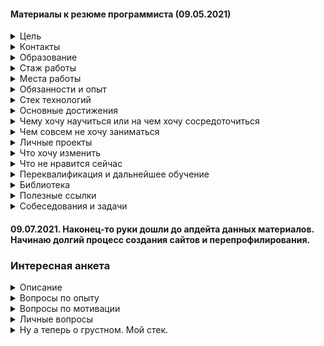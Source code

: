 #### Материалы к резюме программиста (09.05.2021)

<details><summary markdown="span">Цель</summary>
Их несколько:

1. Презентовать мой опыт и описать сферу моей новой работы таким образом, чтобы минимизировать соответствующие неудобные или повторяющиеся вопросы при общении на интервью на разных уровнях.
2. Аккумулировать для себя мой личный опыт.
3. Навести порядок в моей личной библиотеке знаний и познакомить с ней остальных.

</details>

<details><summary markdown="span">Контакты</summary> 

- с/т (+ telegram): +7-(920)-741-05-36
- E-mail: gaev.av@mail.ru
- skype: alexey.gaev35
- Linked-in: https://www.linkedin.com/in/alexey-gaev-067899172
- hh (резюме): https://tula.hh.ru/resume/77590111ff059ad65e0039ed1f4a4756686561

</details>

<details><summary markdown="span">Образование</summary> 

Окончил [Тульский государственный университет](https://tsu.tula.ru) (1993 - 1999):
- квалификация - магистр, 
- факультет - механико-математический, 
- специальность - Прикладная математика и информатика,
  
В 2003 году защитил кандидатскую диссертацию по направлению 05.13.18 "Математическое моделирование, численные методы и комплексы программ". 
Имею ученую степень кандидата физико-математических наук.

</details>

<details><summary markdown="span">Стаж работы</summary> 

Общий стаж непрерывной работы - 22 года, из них:
- программистом - 9,5 лет
- системным администратором - 6,5 лет.
- преподавателем - 6 лет

</details>

<details><summary markdown="span">Места работы</summary> 

 - [ООО "Девелопер Софт"](https://www.devexpress.com) - инженер программист (09.2011 — наст. время)
 - [Тульский государственный университет](https://tsu.tula.ru) - доцент кафедры "Прикладной математики и информатики", земеститель декана механико-математического факультета (09.2005 — 08.2011)
 - Главное управление Министерства Юстиции по ЦФО в Тульской области - системный администратор (02.2005 — 08.2005)
 - [Управление Федеральной службы судебных приставов по Тульской области](https://r71.fssp.gov.ru) - системный администратор (02.2001 — 02.2005)
 - [Управление Судебного департамента в Тульской области](http://usd.tula.sudrf.ru) - системный администратор (04.1999 — 02.2001)

</details>

<details><summary markdown="span">Обязанности и опыт</summary> 

<details><summary markdown="span">1. Системный администратор</summary> 

- учет, обслуживание и ремонт компьютерного парка и сетей ЭВМ, 
- заключение договоров на приобретение и обслуживание компьютерного парка и сетей ЭВМ,
- все необходимые работы, связанные с настройкой "под ключ" сетей ЭВМ (прокладка кабеля, установка маршрутизируего оборудования, настройка серверов и прочее),
- проектирование и реализация необходимого сопуствующего программного обеспечения (учет компьютерного парка и сетей, ведение статистики и учета использования и прочее),
- менторство и помощь специалистам иных отделов в использовании сетей ЭВМ и компьютерного оборудования
- установка и настройка автоматизированных рабочих мест.

</details>

<details><summary markdown="span">2. Преподаватель и научный работник</summary> 

- разработка курса лекций, практических занятий, учебно-методических комплексов по следующим дисциплинам и ведение соотвествующих дисциплин:
  - Информатика
  - Сети ЭВМ,
  - Объектно-ориентированное программирование
  - Случайные процессы
  - Методы идентификации и планирование эсперимента
  - Численные методы решения краевых задач
  - другие (от математики и теории вероятностей до экономического анализа хозяйственной деятельности) 
- прием курсовых и дипломных работ.
- участие в государственных аттестационных комиссиях по приему дипломных работ бакалавров, магистров, а также аспирантов.
- научная деятельность:
  - в сфере численного и аналитического решения краевых задач при дифракции нестационарных упругих и звуковых волн на телах различной конфигурации и физико-механических характеристик,
  - статистическая обработка результатов медицинских, биологических и экономических экспериментов перекрестной или временной статистики с использованием:
    - корреляционного анализа,
    - регрессионного анализа,
    - дисперсионного анализа,
    - кластерного анализа,
    - дискриминантного анализа,
    - факторного анализа,
    - иных методов случайных процессов и планирования эсперимента.
  - имею печатные работы по результатам исследований в центральных и ВАК-их журналах, 
-  агитационная деятельность (отвечал на кафедре и факультете за прием абитуриентов)
- как заместитель декана командовал внучебной воспитательной работой и работой по учету общежитий.

</details>

<details><summary markdown="span">3. Программист</summary> 

- Разработка коммерческого программного обеспечения для нужд других программистов 
- Принимал участие в разработке следующих коммерческих продуктов:
  
  - Chart Control (WinForms) - (2 месяца испытательных работ) - знакомство с демками, инфрастуктурой предприятия, пофиксил несколько багов.
  
  - RichEdit Control (WinForms) - (3 месяца с повышением) - изучил имплементацию History, импорт/экспорт из RTF, DOC, DOCX и иных вордовских форматов, устройство модели хранения данных, реализовал пару несложных фич (bookmark, etc.)
  
  - SpreadSheet Control (WinForms) - (4 года с повышением) - участвовал в разработке с нуля данного ПО, один из основных моих любимых продуктов. Занимался имплементацие следующих задач:
    - импорт/экспорт разных форматов данных (XLSX, XLS),
    - форматирование данных (ячейки, стобцы, строки, таблицы, пивот-таблицы, чарты, дифференциальное форматирование, условное форматирование, стили и прочее) и расчет актуального форматирования при отображении данных,
    - модельные и UI - команды, проектирование API,
    - математические алгоритмы вычислений: математические, инженерные, статистические и экономические функции экселя,
    - алгоритмы работы с цветовым пространством, парсинг офисных тем,
    - печать больших данных с учетом разбивки на страницы с повторяющимися заголовками,
    - оптимизация алгоритмов layout-а данных перед их отрисовкой.
    - профайлинг и оптимизация разных вычислительных алгоритмов.
    - тестирование, фикс багов и участие в сопровождении продукта
    - наставник 2 разработчиков.
  
  - Scheduler Control (WinForms) - (3 месяца) - знакомство с продуктом, прохождение внутреннего тренинга, фикс несложных багов.
  - Scheduler Control (WPF) - (3 года) - разработка с нуля. Здесь сменил платформу и получил навыки работы с WPF. Второй мой главный продукт. Занимался следующими задачами: 
    - разработка технических заданий,
    - проектирование архитектуры некоторых модулей,
    - разработка большого количества различных модельных классов и их связь с визуальной составляющей.
    - большая работа с UI: все мышиные и клавиатурные эвенты, кастомный драг/дроп, ресайз, скрол, селекшен и прочее.
    - алгоритмы обработки некоторых команд: переключение вьюх, учет рабочих и нерабочих дней, часов, минут, ограничение временной шкалы справа и слева, запреты на выполение разных команд (редактирование, вставка, удаление аппойтментов) и др.  
    - разработка DateNavigationPanel - заголовок вьюх с алгоритмами парсинга дат и их компактного представления.
    - взаимодействие с иными контролами (DateNavigator, DateNavigationPanel и пр.) 
    - разработка новых вьюх (AgendaView, ListView, OneMonthView),
    - импорт/экспорт данных,
    - маппинг данных,
    - рефакторинг большого количества кода с целью улушения качества API.
    - наставничество, фикс багов, сопровождение, профайлинг и оптимизация.
  
  - Material Design in Hamburger Menu (WPF) - (6 месяцев) - реализовал небольшой функционал на использовании алгоритмов векторной графики для подсветки элементов меню при движении мыши (невидиые бордюры, лампа над текстом - это так называемый Reveal Effect). Использовал подход с Pixel Shaders. Не получилось в технологии WPF сделать стиль с кастомизацией каждого уровня данного эффекта над любым кликабельным элементом по причине невозможности быстрого получения актуальной текстуры элемента. 
  
  - Diagram Control (Web) - (1,5 года) - текущий контрол. Здесь сменил стек технологий с С#.Net на TypeScript/Javascript. Пришел в уже спроектированный и реализованный продукт, но участовал в первом его оффициальным выпуске. Выполняю весь спектр работ по доработке, сопровождению продукта:
    - поддержка разных технологий использования контрола: ASP.Net, ASP.MVC.Net, ASP.Net.Core, JQuery, React, Angular, Vue и пр.
    - демо, примеры кода, тестирование, фикс багов,
    - разработал несколько фич:
      - роутинг коннекторов с учетом минимального количества пересечений с шейпами. Есть дальнейшие планы на исправление слипания коннекторов и фикс алгоритмов автолаяута с учетом актуальных расстояний между шейпами.
      - исправление поведения селекшена, таскания и копирования элементов диаграммы, в т.ч. поддержка правильного мультиселекшена и копирования при зажатии клавиш CTRL/SHIFT/ALT, скролирование листа по клавише Пробел и прочее.   
      - в настоящее время работаю над исправлением проблем с тач-устройствами, пол сути новым функционалом, работающим с другим стеком мышиных эвентов (pointer events). Причина перехода - практически все поддерживаемые нами браузеры (Chrome, FireFox, Opera, etc.) перестали использовать подход с конвертацией тач-эвентов в мышиные, используют внутри Chrome. Приходится ловить иные эвенты, при этом не сломать мобильные платформы (Android, IPad/IPhone).
  
  - Gantt Control (Web) - (6 месяцев) - второстепенный продукт по моему скваду. Но в текущем забеге я реализовал там одну фичу (ScrollToDate).
  
Много не дописал. Здесь надо доработать...
Были попытки освоить Python, Go и другие языки.

</details>

Нет ничего про работу по совместительству. Надо аккумулировать.

</details>

<details><summary markdown="span">Стек технологий</summary> 

- Основные языки: С, С#, TypeScript, JavaScript
- Второстепенные языки: C++, Python, Go, Haskell.
- UI платформы: WinForms, WPF, Web
- Языки верстки и форматов: HTML, CSS, VML, XML, Json, LaTex
- Математические пакеты: MatLab, Maple, MathCad, Statistica, SPSS, Mathematica.
- Профилирование и оптимизация продуктов c использованием JetBrains, AqTime, Chrome.
- Agile-разработка (в основном Scrum и Kanban, знаком с принципами FDD, ShapeUp).

</details>

<details><summary markdown="span">Основные достижения</summary> 

1. Защита кандидатской диссертации.
2. Освоение разных стеков (С#.Net, Web)
3. Реализовал несколько десятков сложных алгоритмов. Теперь это сделаю в виде отдельного учебного фрейворка.
4. Сумел себя проявить в роли преподавателя и наставника нескольких специалистов и многих студентов.
5. Сумел освоить разговорный английский до некоторой ступени (Pre-Intermediate). Пока остановился, ибо пока не требуется более сильное погружение.

</details>

<details><summary markdown="span">Чему хочу научиться или на чем хочу сосредоточиться</summary> 

Понятное дело, что любой бизнес в программировании - это не код, а деньги, прибыль, но все-таки хочется тратить свое личное время с умом.

<details><summary markdown="span">1. Конкурентное программирование</summary>

Не то, чтобы я не совсем не знаю, но хочу до деталей разобраться в многопоточном и конкурентном программировании.
Понимание основ имеется, даже когда-то изучал полный код класса Task. Но все же хочу писать эффективные вычислительные алгоритмы с учетом распараллеливания или обработку потоковых данных при асинхронном или реактивном подходе. 

</details>

<details><summary markdown="span">2. Структуры данных, базы данных, высоконагруженные системы</summary>

Так или иначе мы работаем с этим постоянно. Массивы, стек, очередь, деревья, кучи. Но нет понимания деталей реализации большинства структур, кроме коллекций, массивов и иногда деревьев.
Банально до недавнего времени не знал как устроена индексация баз данных. Там применяются в основном B+-деревья, ну или их аналоги. В общем есть над чем подумать.
Более того, в личном плане я работаю над реализацией длинной арифметики и математической статистики, мне надо уметь эффективно хранить данные, их искать, обрабатывать с разной степенью точности.

Базы данных я откровенно не жалую, да и не было опыта их поддержки. Но без них в статистике данных просто никуда. Надо уметь выбирать эффективную модель базы данных, понимать алгебру ее работы. Хороший специалист по работе с большими данными обязан это знать и оценивать риски надежности, масштабируемости и удобства работы с той или иной базой в высоконагруженных вычислительных системах.

</details>

<details><summary markdown="span">3. Математическое программирование</summary>

Я увяз в болоте поддержки разных продуктов и начинаю забывать, что именно мне приносит максимальное удовольствие от работы. После одного совсем неудачного интервью я осознал, что мне крайне трудно дается аналитика одной оптимизационной задачи и реализация ее алгоритма. Увы, время дает о себе знать. Хочу вернутся к сложным задачам в следующих математических областях:
- статистика (теория вероятности, описательная и математическая статистика, теория случайных процессов, методы идентификации и планирование эксперимента) - мое самое любимое направление. Обожаю исследовать данные с использованием корреляционного, регрессионного, дисперсионного и иных видов стохастического анализа. Очень хочу написать свой DataAnalysis - это пакет расширений для экселя, но для конкретной сферы. Я в теоретическом плане остановился на теории фильтрации сигналов, спектральном анализе данных и прочим интересным задачам. Тут надо погрузиться вновь. Болото сильно засосало.
- численные методы и методы оптимизации (аналогично хочу написать свой DataSolver, но я ближе к численным методам, нежели чем к методам оптимизации). Странно, но я обнаружил, что мне очень лениво переходить от экономической постановки задач в математическую. Это следствие плохой классификации задач. Надо просто набить руку.
- быстрый поиск и сортировка данных - тут много интересных задач с использованием структур данных (эх, если бы не релизная гонка, написал бы я сортер больших файлов и уже бы устроился)
- дискретная математика (по большей части комбинаторика, теория графов и алгоритмов, различные применения конечных автоматов и алгоритмов машин Тьюринга к реальным задачам) - мне сейчас очень нравятся реализованные мной алгоритмы кратчайших путей, сканеры и парсеры кода, но этого мало. Например в текущем поддерживаемом мной контроле - диаграмме - я заложил мину замедленного действия - использовал А* - алгоритм для роутинга одиночного коннектора вокруг шейпов. Он эффективен во многом и прост, но когда мы роутим одновременно много коннекторов вокруг тысяч шейпов (что для веба неприемлемо, но вполне себе живет вне его), то этот алгоритм будет тормозить. Надо переделывать, да ресурсов нет и знаний как-то тоже не добавляется. Ну а конечные автоматы, комбинаторику я просто люблю и хочу с них начать объяснять сыну алгоритмы. Ведь понятие алгоритма дается с трех сторон (классика, через рекурсию, через машины Тьюринга). 
- теория приближений и механика деформируемого твердого тела - тут скорей научный интерес, ибо я защитил кандидатскую диссертацию по этому профилю. Если я захочу продолжить это в докторской, что вряд ли, то вернусь с моим задачам рассеяния волн на телах сложной реалогии со случайным стохастическим покрытием и облаках. Мне в свое время понравился такой сплав.
- математическое моделирование бизнес-процессов - мне очень понравилось реализоввать пласт экономических функций экселя. Но я так до конца его и не реализовал. Но как бывший преподатель всякой экономической фигни в разных высших забегаловках и помощник медицинским и экономическим коллегам в их нелегкой диссертационной научной работе знаю целый ряд полезных инструментов для экономического анализа. Особенно интересно мне сейчас биржевое аналитическое моделирование, но без стохастической составляющей. Есть и такое. В общем очень хочу.
- машинное обучение - поставил на последнее место именно потому, что не хочу это использовать, но хочу разрабатывать сам эти алгоритмы, ибо внутри них крутятся интересные структуры данных и сложные вичмсления. Но можно и использовать, но желания сильного научиться этому нет.

</details>

<details><summary markdown="span">4. Web UI, mobile UI</summary>

Мне надо как-то презентовать результаты своих расчетов, но без фанатизма. Терпеть не могу весь UI, хотя у меня им неплохо получается заниматься. Не хватает знаний в использовании мобильных технологий. Рад был бы заниматься чистым бекэндом, но надо уметь представлять данные с учетом ограничений разных платформ. Тесты тут не помогут. 
А вот иные платформы как-то и не хочу, хотя знаю.  

</details>

Ну вроде пока все. Если что появится, допишу.

</details>


<details><summary markdown="span">Чем совсем не хочу заниматься</summary> 

Это первый их тех пунктов, ради которого я в большей степени затеял этот опус.

1. Как ни странно это прозвучит, не хочу вовсе заниматься конечной продуктовой разработкой. Что я имею в виду? Если ранее я прям желал этого и искал такую работу, то сейчас не имею ни малейшего желания. Это касается проектов, реализующих несложный функционал для автоматизации некоторых технических задач на фронтэнде. Всё, хватит себя насиловать. Хочу бекэнда и интересных расчетных задач, даже в ущерб заплате. Но знаний в высоконагруженных системах пока мало. Попытаюсь разорвать это замкнутый круг путем получения новых знаний на стороне.

2. Не хочу руководить. Это конечно опять странно звучит. Странно, почему менежмент в лице тимлида и прочих вышестоящих ступеней зарабатывает больше, чем специалист, умеющий программировать сложные задачи, без которых этот самый тимлид не сумел бы сделать продукт. Но руководить я умею и организовывать людей могу. Но не хочу. Насмотрелся.

3. Не хочу заниматься поддержкой. Что я имею в виду? Сейчас большую половину времени мы как разработчики тратим на то, чтобы у пользователей, использующих наши продукты, не возникало проблем с использованием функционала. Разработчик обязан писать код и при возможности фиксить возникающие баги. И желательно это делать более эффективно, а не заниматься ответами, советами, созвонами и прочими вещами. Или тогда уже это не совсем разработчик, коим я быть не хочу.

4. Не буду работать там, где нет четко налаженного производственного процесса. Это я к продолжению предыдущего пункта. Нахлебался от того, что я должен планировать, менеджить задачи, организовывать поток фикса багов, писать ТЗ, фиксить баги, тестировать, анализировать документацию и только в последню очередь думать об эфективных алгоритмах реализации той или иной задачи и написания кода. Принцип - "давай ввяжемся, а там посмотрим", не для меня. И да, в сложных задачах надо быть аналитиком и уметь проверять свои гипотезы и уже потом что-то реализовывать.

5. Я не любитель брейн-ринга и не член клуба ЧтоГдеКогда. Мне надо время, чтобы разобраться в задаче. Была одна контора, в которую я дважды пробовался, но слава богу, не прошел. У них тестовое задание надо было обдумать за 15 минут и дать ответ. Так вот, на том конце провода меня упорно не хотели понимать и сначала отфутболили с простым решением в первый раз, но во второй раз (забавно, что тестовое задание было тоже), когда я предложил другое решение, пытались навязать то мое первое решение (они же не помнили первое интервью). Я такое интервью с удовольствием провалил, но написал простой код с тестами и показал. Оно их не заинтересовало. Забавный подход к анализу задач. Если такой производственный подход имеет место, а именно - "давай быстро, а то расстреляем", то в такой конторе я не желаю работать. 

6. Откажусь от работы в большой команде по сопровождению и доработке большого говнокода. Тут приложили руку мои нынешние коллеги, считающие, что я плохо читаю чужой код строка за строкой. За 9 лет мне никто такого еще не говорил, а когда я поднимал тонны кода, только благодарили. Но прививка против больших проектов начинает уже действовать и как ни странно, это даже хорошо. Поэтому скорей всего не пойду в такую команду.

7. Не желаю разговаривать на английском языке. Я люблю изучать язык, мне нравится на нем читать техническую и даже иногда художественную литературу. Но я не совсем жалую производственный внутренний процесс на нем и особенно разговоры с носителями и неносителями этого языка и не хочу иметь вокруг себя не рускоязычную культуру, где нет русских книг, фильмов и прочего. Кстати, я не желаю посещать забугор именно по этой причине. Не поймите привратно. Но язык изучать продолжу. Английский язык он как математика для меня очень интересен в плане личного развития и не только он.

8. Мне пофиг на всякие роли. Хоть младенец-разработчик. Я не желаю тратить личное время на те задачи, которые мне не нравятся, но хочу иметь адекватную оплату моих услуг, если я чего-то стою. Могу пойти на адекватный копромис в решении задач и только.

Н-да, с такими амбициями лучше в свой бизнес, а в не наемную работу. Кстати это хорошая идея. 

</details>

<details><summary markdown="span">Личные проекты</summary> 

Надо привести сначала в порядок тот бардак, что творится у меня ни гите и описать каждый из личных проектов. Много кстати скрыто.

Пока оставлю этот пункт на подумать...

</details>

<details><summary markdown="span">Что хочу изменить</summary> 

Это второй по важности пункт, на который любят задавать вопросы. Напишу в порядке приоритета.

1. Хочу иметь больше свободы к передвижению. Хочу поменять место жительства и поэтому в большей степени хочу иметь удаленную работу. Пока твердо не решил, в какие именно города хочу релоцироваться.
2. Хочу четко налаженный производственный процесс. Об этом писал выше.
3. Желательно не потерять в зарплате. Сейчас мне ее вроде бы и достаточно, но всегда хочется больше.
4. Адекватные задачи, об этом написал выше. Но готов идти на компромис по деньгам, если задача очень ценна для меня. Заколебало это болото. Надоел фронтенд.
5. Хочу менторство. Есть четкое желание делиться накопленным опытом и делать свои программы повышения квалификации персонала. 
      
</details>

<details><summary markdown="span">Что не нравится сейчас</summary> 

Это третий по важности пункт, на который любят задавать вопросы. Напишу в порядке приоритета.

1. Все-таки та свобода, которую нам дал коронавирус, когда нас отравили "домой", скоро кончится и нас вызовут в офис. Не то, чтобы я не хотел в офис, но боюсь уже привык немного к иному графику работы.

2. Я работаю в компании, где приоритет в заплате ставится на лидерство, коим я быть не хочу. Но понимаю, что обеспечение связей в команде и отвественность за продукт в целом - это важная часть работы. Но не для меня. Я хочу найти приемлемый для меня компромис между кодом, зарплатой и вовлечением в руководство. Тут получается не очень.
   
3. Во многих своих направлениях компания является лидером и ей сложно двигаться вперед, освоивая новые горизонты именно по той причине, что модель компании заточена на узко специализированны типы продукции - контролы. Но мир меняется. И мои интересы в задачах никому тут не нужны. Важна лишь поддержка, чтобы не дай бог не повредилась репутация. Я уже сейчас начинаю остро ощущать нехватку ресурсов для реализации довольно объемного функционала по желаниям пользователей, а на горизонте новых ресурсов уже нет. Тону в рутине. Дальше будет только хуже. Но деньги пока платят за нее хорошие и индексируют.

4. Слабо в компании уделяется внимание к переквалифиации персонала. Приходится самому выбирать и по большей части за свой счет переквалифицироваться. Потом это пригождается в работе. Я хотел бы целенаправленно ввести практику чтения специализированной литературы, слушания необходимых лекций и закрепление методического материала в рабочее время. Но это совсем плохо оценивается и еще хуже оплачивается. У меня дома тонны специальной литературы, рад был бы разработать специальные курсы по алгоритмам и прочему, но нет времени. Займусь пока с сыном. Очень увлекает. Например английским языком я занимаюсь за свои деньги в другой конторе. Компания навязывает своих преподавателей и надо это делать вне работы. 

5. Ну и наконец, не то чтобы это минус, но мне категорически не нравится то, что компания хочет показаться внутри эдакой демократичной, удобной, справедливой, минимумом бюрократии. Но делает ровно обратное. Это, увы, бизнес и ничего более. Поэтому это есть везде. Поэтому и не особенно ставлю на этом акцент. Мне не нравится набор размазанных ролей, кучи каких скилов, теперь и документ появился, комитет и прочее и прочее. Я видел несколько моделей роста в фирме и ни одна из них не была хорошей. Ах да, наверное предыдущие все же были получше. Вижу дальнейшее обюрокрачивание, полное отсутствие демократичности в принятии решений и постепенное забивание на основную работу. Слава богу, что я не стою в стане властьимущих и могу критически все воспринимать и это толкает меня к саморазвитию. Тут просто банально буду стараться подороже себя продать другим и не бояться менять, если что не так. 
      
Спросите, какого же рожна сижу почти 10 лет, раз так много негативного написал выше? 
- Удобно ходить пешком на работу через парк в течение 15 минут от дома.
- Адекватная заплата. Недавно проиндексировали в баксах. Радует.
- Были хорошие математические задачи (SpreadSheet, Scheduler, Diagram)
- Ноутбук дома и на работе. Возможность забирать оборудование домой.
- Копменсация обедов. ДМС, компенсация занятий в бассейне, спротзалах и прочее.
- Кухня в офисе на каждом этаже.
- Прекрасные корпоративы.
- Адекватные хозяева фирмы. Благодаря одному из них я пришел работать программистом. 

Разве плохо? Но хочу найти лучше. И такое бывает.

</details>

<details><summary markdown="span">Переквалификация и дальнейшее обучение</summary> 

1. Увлекаюсь чтением технической и математической литературы. Интересуюсь новинками и изучаю дома. И не только по своему основному стеку.
2. Посещал несколько семинаров CLRium (4,5,6 части). Приобрел оттуда хорошие знания по использованию памяти, алгоритмам GC, многопоточке, асинхронному и парраллаельному коду.
3. Посещал и планирую дальше посещать школу английского языка - LanArk. 

В дальшейшем хочу пройти курсы (наверное это будет курсера) по ML и алгоритмам, структурам данных и базам данных. Надо порешать на хакерранке задачи, ну и вообще привести себя в физический и умственный тонус. Увы, мы не молодеем.  

</details>

<details><summary markdown="span">Библиотека</summary> 

В своей личной библиотеке имею более 100 изданий бумажных учебных пособий и монографий (не подумайте, что под моим авторством), книг по программированию и науке. Хочу тут описать по тематике их навание и реферативный отзыв о каждой. Но скорей всего заверну в отдельный блог у себя на будущем сайте.

</details>

<details><summary markdown="span">Полезные ссылки</summary> 

У меня тонны полезных ссылок, раскиданных по браузерам, проектам и прочему. Надо их систематизировать. 

</details>

<details><summary markdown="span">Собеседования и задачи</summary> 

Тут опишу мой опыт по собесам. Пока лень.

</details>


#### 09.07.2021. Наконец-то руки дошли до апдейта данных материалов. Начинаю долгий процесс создания сайтов и перепрофилирования. 

### Интересная анкета 

<details><summary markdown="span">Описание</summary> 

Тут прилетела из одной конторы анкета. Я не предстваляю как я буду писать ответы в маленькие клетки таблицы в документе. Поэтому решил здесь развернуть данные вопросы. Потом аккумулирую и переформатирую.

</details>

<details><summary markdown="span">Вопросы по опыту</summary> 

1.  Что изучали, почему именно это … (фреймворк), почему … (например, EntityFramework) используется в работе\почему не используется? Чем полезнее других?

Ответ: 

Что изучали, почему именно это … (фреймворк), почему … (например, EntityFramework) используется в работе\почему не используется?

Забавный вопрос. Обо всем и ни о чем. Как программист со стажем изучал и использую много чего в своей работе. Начинал от математических алгоритмов и синтансиса языков и заканчивая вопросами DDD и прочего. Было много чего: WinForms, WPF, ASP, новомодные JS - фрейворки jQuery, React, Vue, Angular, языки разметки HTML, CSS, XML и много чего еще. Все это требовалось по работе. Интересно изучать иные языки, на них тоже в личном плане кое-что делал. В данный момент считаю, что будущее за реактивным подходом, микросервисной архитектурой и базами данных. В данный момент поднимаю свои пробелы в этом. Ну еще мне нравится Python и Go со своей экосистемой. Тоже изучаю. 

Чем полезнее других? 
  
Еще более странный вопрос. Нет чего-то бесполезного. Пока бизнесу требуются специалисты по тому иил иному стеку, значит в нем есть профит. В одном случае полезнее монолит на WPF-е, в другом - микросервисы и веб. Все бесполезное умирает, его заменяют новые технологии. 

2. Насколько глубоко с ними работаете, с какой самой сложной проблемой сталкивались? Как решили?

Ответ:

В низкоуровневый API никогда не лез. Мне не требовалось это. Проблем было много, сразу не упомнить. Но кое-что могу вспомнить. Было несколько серьезных проблем:

- перформанс больших данных в SpreadSheet-е. Ну не прописали мы, как мелкие, лимиты на использование максимального количества стилей, форматов, ячеек, строк, столбцов и прочего и прилетело. Задолбались фиксить. Так нормально и не пофиксили. Я со своей стороны работал над хранением формата и его применением, чтением из разных файлов и экспортом, была оптимизация расчетов с формулами, что-то по печати большое профилиловал. Кстати, там впервые попробовал при написании бенчмарк юнит тестов хранить инфу в базе с использованием EntityFramework. Идея была такая, берем конкурентов и юзаем их апишку и нашу и сравниваем. Вроде чего-то получалось. Потом я так понял, нашу практику взяли на вооружение другие коллеги и поднялись на этом. Правда сейчас это уже не поддерживается. Время, однако.

- вычислительные сложности: мне надо было реализовать стек статистических функций, но не мог справиться с точностью 15 знаков после запятой как в экселе, чтоб не ломать документы. И еще до кучи, надо было в сложных функциях, типа Linest-а ошибку при невалидных данных выдавать так, как эксель. А он их, как выснилось позже, выдавал через одно место. Я случайно в юнит-тестах допустил ошибку и не так поправил код. И все взлетело. Был очень удивлен. А точность поборол, когда нашел таки способ вычислять численно некоторые константы, которые имели точность более высокую, чем та, которую надо было соблюсти. Потребовалсоь два релиза. Я подходил к задаче и бросал два раза. Бог любит троицу. 

- архитектурные сложности: до сих пор жалею, что в первый раз поддался уговорам коллег и сделал стек Drag&Drop эвентов в шедулере так, как они просили. Потом пришлось переделывать. Теперь за это спасибо говорят. Я пытался срзу так сделать, но не смог, как новичок в продукте, противиться решению продукт овнера не смог. Слава богу он сменился и мы на равных с коллегой разгребали и огребали над этим продуктом. И вытащили его на дожный уровень. А переделка данного стека эвентов в продукте позволила очень сильно поднять качество UI - операций с шедулером, написать много функциональных и юнит тестов, поднять уровень кастомизации продукта. Правда мы вынуждены держать оба API и старый и новый. Ну да бог с ним.   

3.  Какими последними фичами языка c# вы пользовались?

Ответ:
Не люблю новомодные фичи C#. Правда я уже 2 года в нем сильно не кодил, но с удивлением обнаружил интересные моменты:
- не люблю var, но когда типы сложные, заколебешься их читать. Строку надо иметь поменьше.
- забавные свойства для чтения. Но полезно иногда, чтобы не писать переменную. 
- автогенерация виртуальных методов и свойств, чем часто пользуюсь.
- не нравится мне удаление конструктора и оставление new(). Попробовал. Херня. Это шаг в сторону JS и питона не оправдан. Хотя пару раз пробовал.
- ну очень мне нравится мне интелисенс студийный, хоть ты тресни. С этим TypeScript из под VSCode заколебался.
- нравится мне колаборация кода, но скорей всего, как предыдущий пункт, это не к языку.
- много чего еще можно перечислить, но как-то лень дпльше писать.

4.  С какими СУБД вы работали? Опишите какой объем базы данных был на последнем месте работы в GB, количестве записей в таблицах, количестве объектов в схеме БД? 

Ответ:

Очень мало. В личном плане использовал релятивные базы данных ODBC, SQLite, MySQL и еще какую-то хрень. Писал пока изучал Python, проект с флеш-картами. 


5.  Через что приходилось общаться с БД?  ORM или что-то другое? Почему выбрали именно это?

Ответ:

На работе приходилось работать с биндингом к разным базам данных, в основном релятивным, т.к. источником данных являются и базы. Приходится понимать, что и как надо слать в базу или в модель. EntityFramework, XPO и прочая хрень. Опыта крайне мало. Надо над этим поработать.

6.   С какой архитектурой (например: монолитная, микросервисная и т.д.) работали? Какие плюсы минусы этих архитектур можете отметить?

Ответ:

Только монолитная. Про микросервисную архитектуру впервые узнал, когда собеседовался в озоне хрен знает когда. Потом кучу книг перечитал. Сделал свой микросервис, парсящий объект и выдающий строку и бросил. Помнится для этого PostMan-а юзал или что-то типа этого. Опыта коммерческого нет. Но есть стойкое желание вновь попробовать.

Теперь про сравнение. Много можно написать. Лень. 
Но микросервисы - это про улучшение отвественности, поддержки, в том числе решение проблем с бч, мы их очень не любим. Одна функциональность - малая группа разработки и поддержки. Но если их много, и много связей между ними, то тут будут свои издержки. Контейнеры, оркестры и прочее для фикса проблем этого. Ну и есть свои издержки по хранению баз данных. Приходится иногда дублировать таблицы или столбы в них. 

Монолит меня сейчас бьет по рукам конкрентно. Кастомеры как только не используют продукт, пока разберешься баг ли это или фича, дня двух может не хватить. Пока писать новый код не пойму. Он же и памяти поджирает и перфоманс надо смотреть. Один GC чего стоит. Хорошо хоть я прошел по нему хороший семинар и понимаю как надо писать классы и структруры, чтобы он максимально эффективно работал при аллоцировании памяти. Ну и проблемы использования в синхронном или асинхронном, а еще лучше реактивном подходе никто не отменял. Попробуйте сделать эффективной работу монолита во всех этих подходах. Не получится никогда. Поэтому монолит мололиту рознь. И переделывать его очень дорого. А жизнь не стоит на месте. 

Задолбался писать.

7. Каким образом сервисы в .net могут с друг другом общаться? Какие вы использовали способы использовали вы?

Ответ:

Не хочу пока отвечать на этот вопрос. Не имею достаточных знаний и опыта, а как говорится "ложь должна быть наказуема".

8. Каким образом сервисы в .NET могут с друг другом общаться? Какие вы использовали способы, если работали не только с монолитной архитектурой. 

Аналогично предыдущему вопросу.

9.  Какой размер команды? Кто ставит задачи? Есть ли Agile или что-то другое? 

Ответ:

Итак, работал в команде из 4-5 человек и 10-15 человек. Лучше конечно одному (шучу), но естественно бились на подсквады, когда был сквад из 10-15 человек. Лучше работать конечно в команде из 4-5 человек. 

Про игры в стиле Agile могу много чего сказать. Пока работаем по Canban-у. Scrum не для нас. Баги могут поступать в любой день и конец разработке. Они имеют первостепенный приоритет. Но Canban - это же во многом лишь визуализация производственного процесса. Поэтому у нас нечто среднее из нескольких методик разработки. Хотя по хорошему сложно отойти от каскадного стиля разработки. 
Про FDD, ShapeUp не спрашивайте. Это не про нас. Хотя некоторые моменты из FDD имеют место (типа технический гуру). 

Про задачи. Задачи сначала ставили мне, потом совместно мы ставили, сейчас по сути я пытаюсь это одеяло примерить на себя в новом скваде. Не сильно охота заниматься планированием, но местами интересно. Конечно, обсуждаем и ресечим и оформляем (вот не любит народ оформлять ТЗ хотя бы в виде спецификаций).

</details>

<details><summary markdown="span">Вопросы по мотивации</summary> 

10.  Почему уходите из текущей компании? Что не устраивает?

Ответ: 

Ну об этом я уже писал выше в разделе "Что не нравится сейчас".
Если в целом, то задолбала техническая рутина и в целом забавный производственный процесс, который не позволяет (в силу ресурсов) писать вменяемый код, вследствие этого падает мотивация к продвижению в компании. Исчерпал источники вдохновения (суть направления) работы. Но пока держат условия работы. Они супер.
 
11.  Чем интересен переход на другую позицию?

Ответ.

Тоже писал выше. 
В целом хочу нового, интересного, удаленного бекэнда с вычислительным уклоном или анализом данных и не потерять в условиях работы.

</details>

<details><summary markdown="span">Личные вопросы</summary> 

12.   Что нового\интересного узнали за последние полгода? Почему именно это изучаете\почему ничего не изучаете? Как какой разработчик вы себя позиционируете? В чем максимально сильны? Какую экспертизу вы можете привнести? 

Ответ:
Слишком много вопросов в одном. Надо разделить. Готовы читать много букв, тогда поехали.

За последние год-полгода прочитал несколько книг (заставила работа) - все они в бумажном виде имеются дома (кстати, буду писать полностью, чтобы потом вставить в свою библиотеку на сайте):

<details><summary markdown="span">Надо было разобраться подетальней с JavaScript-ом</summary> 

1) Кайл Симпсон. {Вы не знаете JS} Замыкания и объекты. - СПб.: Питер, 2020 - 336с.

2) Кайл Симпсон. {Вы не знаете JS} Асинхронная обработка & Оптимизация. - СПб.: Питер, 2020 - 352с.

3) Кайл Симпсон. {Вы не знаете JS} Типы & грамматические конструкции. - СПб.: Питер, 2020 - 240с.

</details>

<details><summary markdown="span">Ну нравятся мне книги Дакетта, а еще надо было разметку HTML/CSS подтянуть</summary> 

4) Джон Дакетт. HTML и CSS. Разработка и дизайн веб-сайтов. - Москва: Эксмо, 2020 - 480с.
   
5) Джон Дакетт. JavaScript b jQuery. Интерактивная веб-разработка. - Москва: Эксмо, 2020 - 640с.

</details>

<details><summary markdown="span">Эти гребаные веб-фреймворки</summary> 

6) Кирупа Чиннатамби. Изучаем React. - Москва: Эксмо, 2019 - 368c.

7) Эрик Хенчетт, Бенджамин Листуон. Vue.js в действии. - СПб.: Питер, 2020 - 304с.
   
8) Беэр Бибо, Иегуда Кац, Аурелио де Роза. JQuery в действии. - СПб.: Питер, 2017 - 528с.

9) Дейли Бред, Дейли Брендан, Дейли Калеб. - Разработка веб-приложений с помощью Node.js, MongoDB и Angular. Исчерпывающее руководство по использованию стека MEAN. - Москва: ООО "И.Д.Вильямс", 2020 - 656с. 

</details>

<details><summary markdown="span">Ну и наконец, самое приятное по сердцу - кое что по языкам TS и С# (часто обращаюсь к ним сейчас)</summary> 

10) Стивен Клири. Конкурентность в C#. Асинхронное, параллельное и многопоточное программирование - СПб.: Питер, 2020 - 272с.

11) Дэн Вандеркам. Эффективный TypeScript. 62 способа улучщить код. - СПб.: Питер, 2020 - 288с. 

</details>

<details><summary markdown="span">В настоящий момент читаю эту пургу по базам (не очень я их жалую, тяжело идут, буду писать софт):</summary> 

12) Е.П.Могрунов. PostgreSQL. Основы языка SQL. - СПб.: БХВ-Петербург, 2021 - 336с. 

13) Клеппман Мартин. Высоконагруженные приложения. Программирование, масштабирование, поддержка. - СПб.: Питер, 2020 - 640с.

</details>

Не подумайте, что читаю  все книги от корки до корки, но стараюсь найти в них то, что пригождается а работе. Ура, десятую часть своей библиотеки набрал!

В личном плане интересуюсь также питоном, Go, Haskell-ем, Swift-ом и иными интересными языками. Пытаюсь приучить сына пока верстать и делать логику на JS. Пишем маленькие игры, часть из них есть на моем гите в открытом доступе. 

Нашел преподавание в одной компьютерной образовательной конторе. Сейчас делаю свою программу для обучения. Если сделаю, то пойду учить ребят. 

Изучаю многопоточку. Слишком слаб там сейчас, ибо нет призводственной необходимости, хотя может в блазор скоро дружно пойдем всем сквадом и ура, начну ее писать, там она везде. Тем не менее, чтобы не ждать, скоро напишу свою первую асинхронную игруху с применением интересных структур данных (спасибо ЦРТ за интервью и идею) - я так иногда развлекаюсь.

Как Вы себя позиционируете как разработчик? 

Нифига не понимаю вопроса. Если речь о том, что хочу писать, то ответ выше в разделе "Чему хочу научиться или на чем хочу сосредоточиться".

А если оценивать мою текущую позицию, то это С#.Net (UI платформы значения особо не имеют - освою при необходимости), Веб-стек (тут из книг понятно, где я нахожусь), могу руководить, наставничать, тестировать, разбираться в инфраструтурных вопросах.

Правда не во всем я хочу участвовать. Но будем индивидуально думать.

В чем максимально сильны? Какую экспертизу вы можете привнести?

1. Скорей это все-таки моя любимая математика и вычислительные алгоритмы. Кнут, Кормен, Таха, Скиена, Рафгарден, Седжвик, Кобзарь - мои настольные книги. Хотя уже потерял сноровку, не могу сразу что-то выдавать. Надо все больше обдумывать. 

2. Ну может еще менторство. Я бывший преподаватель - "хлебом ни корми, дай кого-нибудь научить".

3. О, еще придумал - за годы написания и переделывания различного говнокода могу быть экспертом того, как шаблонизировать код, рефакторить, тестировать и оформлять задачи для разработки. Хотя опять менторство какое-то получается. Тогда поверну немного в архитектуру. Я против девиза о вреде ранней оптимизации в коде. Я придерживаюсь подхода такого - "Вредна ранняя пессимизация в коде".

Не много ли? Пока хватит.

13. Что Вы хотите от работы\ как выглядит работа Вашей мечты?

Сложно сказать. Наверное, интересный технологический процесс, сложные интресные задачи, не думать о карьерной лестнице, жить не только работой, перемещаться по стране, хорошо отдыхать и радоваться встречам в рабочем коллективе. Ну и где тут программирование? А это не о программировании. 

Хотя если про программирование, то в этом смысле мне импонирует точка зрения Чеда Фаулера из книги "Программист-фанатик" (был грех, имею и такую книгу). Хотите узнать какая, прочтите. Мне зашло.

Многие из вышеперечисленных принципов уже нарушены сейчас на нынешнем месте работы. Угадайте какие.

</details>

<details><summary markdown="span">Ну а теперь о грустном. Мой стек.</summary> 

Позволю местами немного сократить.

1.	.Net и / или C# - 8 лет (прервал активную разработку в 2019 году, но приходится до сих пор поддерживать)
2.	.NET Core, .NET standard - 3-4 года (так или иначе приходится с этим жить и учитывать)
3.	ASP.Net, ASP.Net Core, ASP.Net MVC, Framework:Angular / React / Redux (version), XML, HTML, CSS, JavaScript - 1,5 года (до сих пор)
4.	ADO.Net, WebServices - не имею
5.	Windows Forms - 6 лет (прервал активную разработку в 2017 году, но приходится до сих пор поддерживать) 
6.	WPF - 3 года (прервал активную разработку в 2019 году, но приходится до сих пор поддерживать)
7.	WCF - не имею
8.	Базы данных, какие именно - не имею, но изучаю в данный момент (в личном плане знаком с релятивными базами SQLite и прочими)
9.	NoSQL (MongoDB, ElasticSearch, Cassandra, etc) - не имею, но изучаю в данный момент
10.	Unit тесты - все время разработки (nUnit, jasmine, etc.)
11.	SharePoint - не имею
12.	Многопоточные приложения - не имею, но в данный момент изучаю
13.	Опыт руководства группой (кол-во человек) - 1 год (5-7 человек)

</details>
